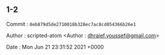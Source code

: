 ## 1-2 

 Commit : `8eb879d5de2710018b328ec7ac8cd054366b26e1`

 Author : scripted-atom <Author : dhraief.youssef@gmail.com> 

 Date 	: Mon Jun 21 23:31:52 2021 +0000 

